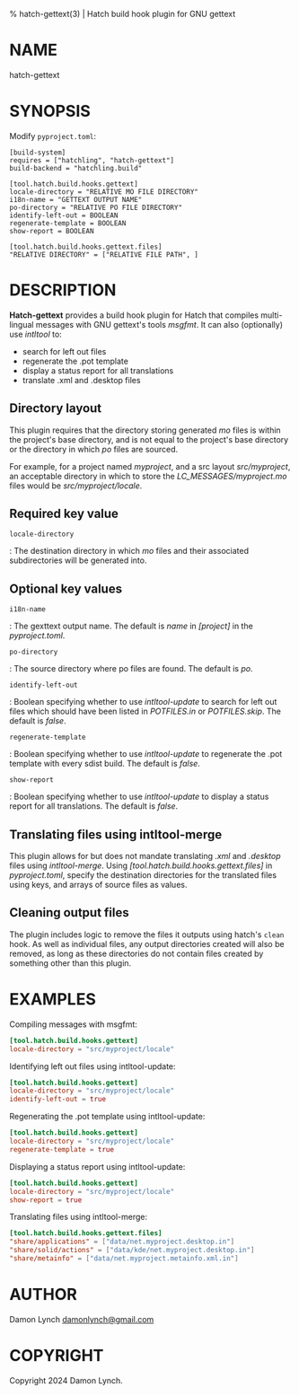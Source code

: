 % hatch-gettext(3) | Hatch build hook plugin for GNU gettext

# NAME

hatch-gettext

# SYNOPSIS

Modify `pyproject.toml`:

```
[build-system]
requires = ["hatchling", "hatch-gettext"]
build-backend = "hatchling.build"

[tool.hatch.build.hooks.gettext]
locale-directory = "RELATIVE MO FILE DIRECTORY"
i18n-name = "GETTEXT OUTPUT NAME"
po-directory = "RELATIVE PO FILE DIRECTORY"
identify-left-out = BOOLEAN
regenerate-template = BOOLEAN
show-report = BOOLEAN

[tool.hatch.build.hooks.gettext.files]
"RELATIVE DIRECTORY" = ["RELATIVE FILE PATH", ]
```

# DESCRIPTION

**Hatch-gettext** provides a build hook plugin for Hatch that compiles multi-lingual messages with GNU gettext's tools _msgfmt_.
It can also (optionally) use _intltool_ to:

- search for left out files
- regenerate the .pot template 
- display a status report for all translations
- translate .xml and .desktop files

## Directory layout
This plugin requires that the directory storing generated _mo_ files is within the 
project's base directory, and is not equal to the project's base directory or the 
directory in which _po_ files are sourced.

For example, for a project named _myproject_, and a src layout 
_src/myproject_, an acceptable directory in which to store the 
_LC_MESSAGES/myproject.mo_ files would be _src/myproject/locale_.

## Required key value

`locale-directory`

: The destination directory in which _mo_ files and their associated subdirectories will be generated into.

## Optional key values

`i18n-name`

: The gexttext output name. The default is *name* in *[project]* in the *pyproject.toml*.

`po-directory`

:  The source directory where po files are found. The default is *po*.

`identify-left-out`

: Boolean specifying whether to use _intltool-update_ to search for left out files which should have been listed in _POTFILES.in_ or _POTFILES.skip_. The default is _false_.

`regenerate-template`

: Boolean specifying whether to use _intltool-update_ to regenerate the .pot template with every sdist build. The default is _false_.


`show-report`

: Boolean specifying whether to use _intltool-update_ to display a status report for all translations. The default is _false_.

## Translating files using intltool-merge

This plugin allows for but does not mandate translating _.xml_ and 
_.desktop_ files using _intltool-merge_. Using 
_\[tool.hatch.build.hooks.gettext.files]_ in _pyproject.toml_, specify the destination directories
for the translated files using keys, and arrays of source files as values. 


## Cleaning output files

The plugin includes logic to remove the files it outputs using hatch's
`clean` hook. As well as individual files, any output directories created 
will also be removed, as long as these directories do not contain files 
created by something other than this plugin.

# EXAMPLES

Compiling messages with msgfmt:
```toml
[tool.hatch.build.hooks.gettext]
locale-directory = "src/myproject/locale"
```

Identifying left out files using intltool-update:
```toml
[tool.hatch.build.hooks.gettext]
locale-directory = "src/myproject/locale"
identify-left-out = true
```

Regenerating the .pot template using intltool-update:
```toml
[tool.hatch.build.hooks.gettext]
locale-directory = "src/myproject/locale"
regenerate-template = true
```

Displaying a status report using intltool-update:
```toml
[tool.hatch.build.hooks.gettext]
locale-directory = "src/myproject/locale"
show-report = true
```

Translating files using intltool-merge:
```toml
[tool.hatch.build.hooks.gettext.files]
"share/applications" = ["data/net.myproject.desktop.in"]
"share/solid/actions" = ["data/kde/net.myproject.desktop.in"]
"share/metainfo" = ["data/net.myproject.metainfo.xml.in"]
```

# AUTHOR

Damon Lynch <damonlynch@gmail.com>

# COPYRIGHT

Copyright 2024 Damon Lynch.
